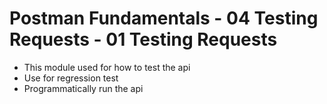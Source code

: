 # Postman Fundamentals - 04 Testing Requests - 01 Testing Requests

- This module used for how to test the api
- Use for regression test
- Programmatically run the api